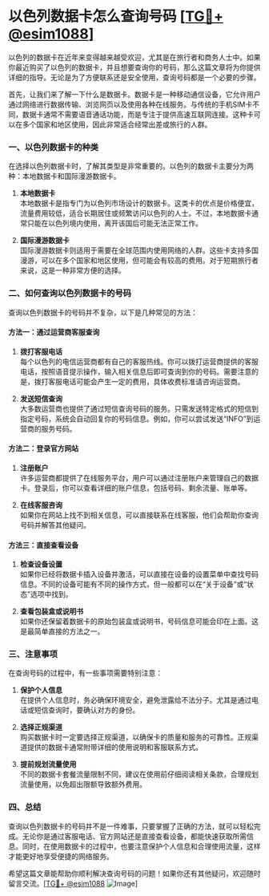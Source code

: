 # 以色列数据卡怎么查询号码 [[TG💪+ @esim1088](https://t.me/s/esim1088)]

以色列的数据卡在近年来变得越来越受欢迎，尤其是在旅行者和商务人士中。如果你最近购买了以色列的数据卡，并且想要查询你的号码，那么这篇文章将为你提供详细的指导。无论是为了方便联系还是安全使用，查询号码都是一个必要的步骤。

首先，让我们来了解一下什么是数据卡。数据卡是一种移动通信设备，它允许用户通过网络进行数据传输、浏览网页以及使用各种在线服务。与传统的手机SIM卡不同，数据卡通常不需要语音通话功能，而是专注于提供高速互联网连接。这种卡可以在多个国家和地区使用，因此非常适合经常出差或旅行的人群。

### 一、以色列数据卡的种类

在选择以色列数据卡时，了解其类型是非常重要的。以色列的数据卡主要分为两种：本地数据卡和国际漫游数据卡。

1. **本地数据卡**  
   本地数据卡是指专门为以色列市场设计的数据卡。这类卡的优点是价格便宜，流量费用较低，适合长期居住或频繁访问以色列的人士。不过，本地数据卡通常只能在以色列境内使用，离开该国后可能无法正常工作。

2. **国际漫游数据卡**  
   国际漫游数据卡则适用于需要在全球范围内使用网络的人群。这些卡支持多国漫游，可以在多个国家和地区使用，但可能会有较高的费用。对于短期旅行者来说，这是一种非常方便的选择。

### 二、如何查询以色列数据卡的号码

查询以色列数据卡的号码并不复杂，以下是几种常见的方法：

#### 方法一：通过运营商客服查询

1. **拨打客服电话**  
   每个以色列的电信运营商都有自己的客服热线。你可以拨打运营商提供的客服电话，按照语音提示操作，输入相关信息后即可查询到你的号码。需要注意的是，拨打客服电话可能会产生一定的费用，具体收费标准请咨询运营商。

2. **发送短信查询**  
   大多数运营商也提供了通过短信查询号码的服务。只需发送特定格式的短信到指定号码，系统会自动回复你的号码信息。例如，你可以尝试发送“INFO”到运营商的服务号码。

#### 方法二：登录官方网站

1. **注册账户**  
   许多运营商都提供了在线服务平台，用户可以通过注册账户来管理自己的数据卡。登录后，你可以查看详细的账户信息，包括号码、剩余流量、账单等。

2. **在线客服咨询**  
   如果你在网站上找不到相关信息，可以直接联系在线客服，他们会帮助你查询号码并解答其他疑问。

#### 方法三：直接查看设备

1. **检查设备设置**  
   如果你已经将数据卡插入设备并激活，可以直接在设备的设置菜单中查找号码信息。不同的设备可能有不同的操作方式，但一般都可以在“关于设备”或“状态”选项中找到。

2. **查看包装盒或说明书**  
   如果你还保留着数据卡的原始包装盒或说明书，号码信息可能会印在上面。这是最简单直接的方法之一。

### 三、注意事项

在查询号码的过程中，有一些事项需要特别注意：

1. **保护个人信息**  
   在提供个人信息时，务必确保环境安全，避免泄露给不法分子。尤其是通过电话或短信查询时，要确认对方的身份。

2. **选择正规渠道**  
   购买数据卡时一定要选择正规渠道，以确保卡的质量和服务的可靠性。正规渠道提供的数据卡通常附带详细的使用说明和客服联系方式。

3. **提前规划流量使用**  
   不同的数据卡套餐流量限制不同，建议在使用前仔细阅读相关条款，合理规划流量使用，以免超出限额导致额外费用。

### 四、总结

查询以色列数据卡的号码并不是一件难事，只要掌握了正确的方法，就可以轻松完成。无论你是通过客服电话、官方网站还是直接查看设备，都能快速获取所需信息。同时，在使用数据卡的过程中，也要注意保护个人信息和合理使用流量，这样才能更好地享受便捷的网络服务。

希望这篇文章能帮助你顺利解决查询号码的问题！如果你还有其他疑问，欢迎随时留言交流。[[TG💪+ @esim1088](https://t.me/s/esim1088) ![Image](https://i.postimg.cc/4NQfJmqS/Snipaste-2025-05-13-00-14-12.png)]